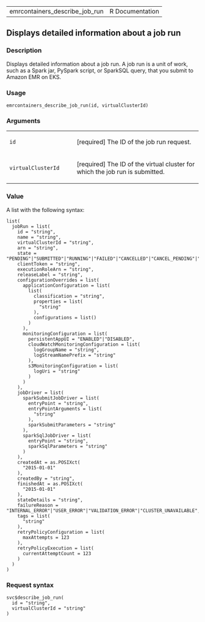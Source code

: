 <table style="width: 100%;">
<tbody>
<tr class="odd">
<td>emrcontainers_describe_job_run</td>
<td style="text-align: right;">R Documentation</td>
</tr>
</tbody>
</table>

## Displays detailed information about a job run

### Description

Displays detailed information about a job run. A job run is a unit of
work, such as a Spark jar, PySpark script, or SparkSQL query, that you
submit to Amazon EMR on EKS.

### Usage

    emrcontainers_describe_job_run(id, virtualClusterId)

### Arguments

<table>
<colgroup>
<col style="width: 35%" />
<col style="width: 65%" />
</colgroup>
<tbody>
<tr class="odd">
<td><code id="emrcontainers_describe_job_run_:_id">id</code></td>
<td><p>[required] The ID of the job run request.</p></td>
</tr>
<tr class="even">
<td><code
id="emrcontainers_describe_job_run_:_virtualClusterId">virtualClusterId</code></td>
<td><p>[required] The ID of the virtual cluster for which the job run is
submitted.</p></td>
</tr>
</tbody>
</table>

### Value

A list with the following syntax:

    list(
      jobRun = list(
        id = "string",
        name = "string",
        virtualClusterId = "string",
        arn = "string",
        state = "PENDING"|"SUBMITTED"|"RUNNING"|"FAILED"|"CANCELLED"|"CANCEL_PENDING"|"COMPLETED",
        clientToken = "string",
        executionRoleArn = "string",
        releaseLabel = "string",
        configurationOverrides = list(
          applicationConfiguration = list(
            list(
              classification = "string",
              properties = list(
                "string"
              ),
              configurations = list()
            )
          ),
          monitoringConfiguration = list(
            persistentAppUI = "ENABLED"|"DISABLED",
            cloudWatchMonitoringConfiguration = list(
              logGroupName = "string",
              logStreamNamePrefix = "string"
            ),
            s3MonitoringConfiguration = list(
              logUri = "string"
            )
          )
        ),
        jobDriver = list(
          sparkSubmitJobDriver = list(
            entryPoint = "string",
            entryPointArguments = list(
              "string"
            ),
            sparkSubmitParameters = "string"
          ),
          sparkSqlJobDriver = list(
            entryPoint = "string",
            sparkSqlParameters = "string"
          )
        ),
        createdAt = as.POSIXct(
          "2015-01-01"
        ),
        createdBy = "string",
        finishedAt = as.POSIXct(
          "2015-01-01"
        ),
        stateDetails = "string",
        failureReason = "INTERNAL_ERROR"|"USER_ERROR"|"VALIDATION_ERROR"|"CLUSTER_UNAVAILABLE",
        tags = list(
          "string"
        ),
        retryPolicyConfiguration = list(
          maxAttempts = 123
        ),
        retryPolicyExecution = list(
          currentAttemptCount = 123
        )
      )
    )

### Request syntax

    svc$describe_job_run(
      id = "string",
      virtualClusterId = "string"
    )
